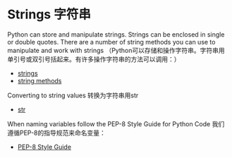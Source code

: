# Strings 字符串

Python can store and manipulate strings. Strings can be enclosed in single or double quotes. There are a number of string methods you can use to manipulate and work with strings （Python可以存储和操作字符串。字符串用单引号或双引号括起来。有许多操作字符串的方法可以调用：）

- [strings](https://docs.python.org/3/tutorial/introduction.html#strings)
- [string methods](https://docs.python.org/3/library/stdtypes.html#string-methods)

Converting to string values 转换为字符串用str

- [str](https://docs.python.org/3/library/functions.html#func-str)

When naming variables follow the PEP-8 Style Guide for Python Code 我们遵循PEP-8的指导规范来命名变量：

- [PEP-8 Style Guide](https://www.python.org/dev/peps/pep-0008/#naming-conventions)
